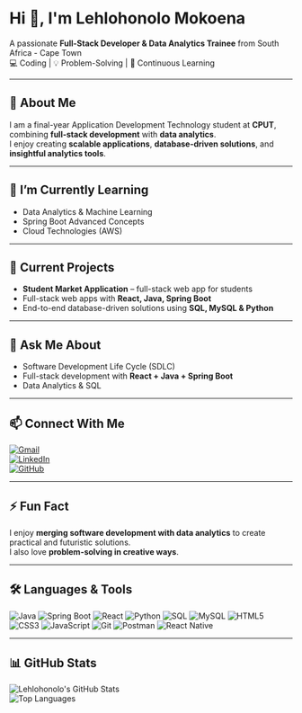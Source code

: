# Hi 👋, I'm Lehlohonolo Mokoena

A passionate **Full-Stack Developer & Data Analytics Trainee** from South Africa - Cape Town  
💻 Coding | 💡 Problem-Solving | 🌱 Continuous Learning  

---

## 🚀 About Me
I am a final-year Application Development Technology student at **CPUT**, combining **full-stack development** with **data analytics**.  
I enjoy creating **scalable applications**, **database-driven solutions**, and **insightful analytics tools**.  

---

## 🌱 I’m Currently Learning
- Data Analytics & Machine Learning  
- Spring Boot Advanced Concepts  
- Cloud Technologies (AWS)  

---

## 🔭 Current Projects
- **Student Market Application** – full-stack web app for students  
- Full-stack web apps with **React, Java, Spring Boot**  
- End-to-end database-driven solutions using **SQL, MySQL & Python**  

---

## 💬 Ask Me About
- Software Development Life Cycle (SDLC)  
- Full-stack development with **React + Java + Spring Boot**  
- Data Analytics & SQL  

---

## 📫 Connect With Me
[![Gmail](https://img.shields.io/badge/Gmail-hloniyacho@gmail.com-c14438?style=for-the-badge&logo=gmail&logoColor=white)](mailto:hloniyacho@gmail.com)  
[![LinkedIn](https://img.shields.io/badge/LinkedIn-Lehlohonolo-blue?style=for-the-badge&logo=linkedin&logoColor=white)](https://www.linkedin.com/in/lehlohonolo-mokoena-fullstack/)  
[![GitHub](https://img.shields.io/badge/GitHub-hloni2004-black?style=for-the-badge&logo=github&logoColor=white)](https://github.com/hloni2004)  

---

## ⚡ Fun Fact
I enjoy **merging software development with data analytics** to create practical and futuristic solutions.  
I also love **problem-solving in creative ways**.  

---

## 🛠️ Languages & Tools
![Java](https://img.shields.io/badge/Java-ED8B00?style=for-the-badge&logo=java&logoColor=white) 
![Spring Boot](https://img.shields.io/badge/SpringBoot-6DB33F?style=for-the-badge&logo=spring&logoColor=white) 
![React](https://img.shields.io/badge/React-61DAFB?style=for-the-badge&logo=react&logoColor=white) 
![Python](https://img.shields.io/badge/Python-3776AB?style=for-the-badge&logo=python&logoColor=white) 
![SQL](https://img.shields.io/badge/SQL-4479A1?style=for-the-badge&logo=mysql&logoColor=white) 
![MySQL](https://img.shields.io/badge/MySQL-4479A1?style=for-the-badge&logo=mysql&logoColor=white) 
![HTML5](https://img.shields.io/badge/HTML5-E34F26?style=for-the-badge&logo=html5&logoColor=white) 
![CSS3](https://img.shields.io/badge/CSS3-1572B6?style=for-the-badge&logo=css3&logoColor=white) 
![JavaScript](https://img.shields.io/badge/JavaScript-F7DF1E?style=for-the-badge&logo=javascript&logoColor=black) 
![Git](https://img.shields.io/badge/Git-F05032?style=for-the-badge&logo=git&logoColor=white) 
![Postman](https://img.shields.io/badge/Postman-FF6C37?style=for-the-badge&logo=postman&logoColor=white) 
![React Native](https://img.shields.io/badge/ReactNative-61DAFB?style=for-the-badge&logo=react&logoColor=white) 

---

## 📊 GitHub Stats
![Lehlohonolo's GitHub Stats](https://github-readme-stats.vercel.app/api?username=hloni2004&show_icons=true&theme=radical)  
![Top Languages](https://github-readme-stats.vercel.app/api/top-langs/?username=hloni2004&layout=compact&theme=radical)
